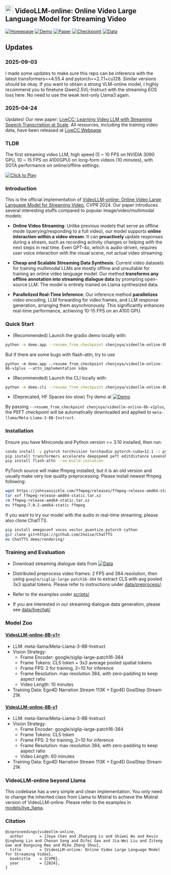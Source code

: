 ## <img src="demo/assistant_rectangle.png" height="25"> VideoLLM-online: Online Video Large Language Model for Streaming Video

<a href="https://showlab.github.io/videollm-online/" target="_blank"><img alt="Homepage" src="https://img.shields.io/badge/🌍 Homepage-d35400?color=d35400" /></a>
<a href="https://huggingface.co/spaces/chenjoya/videollm-online" target="_blank"><img alt="Demo" src="https://img.shields.io/badge/🤗 Hugging Face Spaces-ffc107?color=ffc107" /></a>
<a href="https://arxiv.org/abs/2406.11816" target="_blank"><img alt="Paper" src="https://img.shields.io/badge/📄 Paper-28a745?color=28a745" /></a>
<a href="https://huggingface.co/chenjoya/videollm-online-8b-v1plus" target="_blank"><img alt="Checkpoint" src="https://img.shields.io/badge/🤗 Hugging Face Models-2980b9?color=2980b9" /></a>
<a href="https://huggingface.co/datasets/chenjoya/videollm-online-chat-ego4d-134k" target="_blank"><img alt="Data" src="https://img.shields.io/badge/🤗 Hugging Face Datasets-8e44ad?color=8e44ad" /></a>

## Updates 

### 2025-09-03 
I made some updates to make sure this repo can be inference with the latest transformers==4.55.4 and pytorch==2.7.1+cu128. Similar versions should be okay. If you want to obtain a strong VLM-online model, I highly recommend you to finetune Qwen2.5VL-Instruct with the streaming EOS loss here. No need to use the weak text-only Llama3 again.

### 2025-04-24 
Updates! Our new paper: [LiveCC: Learning Video LLM with Streaming Speech Transcription at Scale](https://huggingface.co/papers/2504.16030). All resources, including the training video data, have been released at [LiveCC Webpage](https://showlab.github.io/livecc/)

### TLDR

The first streaming video LLM, high speed (5 ~ 10 FPS on NVIDIA 3090 GPU, 10 ~ 15 FPS on A100GPU) on long-form videos (10 minutes), with SOTA performance on online/offline settings.

[![Click to Play](webpage/static/images/firstframe.png)](https://www.youtube.com/watch?v=09OoQwxQBoc)

### Introduction

This is the official implementation of [VideoLLM-online: Online Video Large Language Model for Streaming Video](https://arxiv.org/abs/2406.11816), CVPR 2024. Our paper introduces several interesting stuffs compared to popular image/video/multimodal models:

- **Online Video Streaming**: Unlike previous models that serve as offline mode (querying/responding to a full video), our model supports **online interaction within a video stream**. It can **proactively** update responses during a stream, such as recording activity changes or helping with the next steps in real time. Even GPT-4o, which is audio-driven, requires user voice interaction with the visual scene, not actual video streaming.

- **Cheap and Scalable Streaming Data Synthesis**: Current video datasets for training multimodal LLMs are mostly offline and unsuitable for training an online video language model. Our method **transforms any offline annotation into streaming dialogue data** by prompting open-source LLM. The model is entirely trained on Llama synthesized data.

- **Parallelized Real-Time Inference**: Our inference method **parallelizes** video encoding, LLM forwarding for video frames, and LLM response generation, arranging them asynchronously. This significantly enhances real-time performance, achieving 10-15 FPS on an A100 GPU.

### Quick Start

- (Recommended) Launch the gradio demo locally with:
```sh
python -m demo.app --resume_from_checkpoint chenjoya/videollm-online-8b-v1plus
```

But if there are some bugs with flash-attn, try to use 

```
python -m demo.app --resume_from_checkpoint chenjoya/videollm-online-8b-v1plus --attn_implementation sdpa
```

- (Recommended) Launch the CLI locally with:
```sh
python -m demo.cli --resume_from_checkpoint chenjoya/videollm-online-8b-v1plus
```

- (Deprecated, HF Spaces too slow) Try demo at <a href="https://huggingface.co/spaces/chenjoya/videollm-online" target="_blank"> <img alt="Demo" src="https://img.shields.io/badge/🤗 Hugging Face Spaces-ffc107?color=ffc107" /> </a>

By passing ```--resume_from_checkpoint chenjoya/videollm-online-8b-v1plus```, the PEFT checkpoint will be automatically downloaded and applied to ```meta-llama/Meta-Llama-3-8B-Instruct```.

### Installation

Ensure you have Miniconda and Python version >= 3.10 installed, then run:
```sh
conda install -y pytorch torchvision torchaudio pytorch-cuda=12.1 -c pytorch -c nvidia
pip install transformers accelerate deepspeed peft editdistance Levenshtein tensorboard gradio moviepy submitit
pip install flash-attn --no-build-isolation
```

PyTorch source will make ffmpeg installed, but it is an old version and usually make very low quality preprocessing. Please install newest ffmpeg following:
```sh
wget https://johnvansickle.com/ffmpeg/releases/ffmpeg-release-amd64-static.tar.xz
tar xvf ffmpeg-release-amd64-static.tar.xz
rm ffmpeg-release-amd64-static.tar.xz
mv ffmpeg-7.0.2-amd64-static ffmpeg
```

If you want to try our model with the audio in real-time streaming, please also clone ChatTTS.

```sh
pip install omegaconf vocos vector_quantize_pytorch cython
git clone git+https://github.com/2noise/ChatTTS
mv ChatTTS demo/rendering/
```

### Training and Evaluation

- Download streaming dialogue data from <a href="https://huggingface.co/datasets/chenjoya/videollm-online-chat-ego4d-134k" target="_blank"><img alt="Data" src="https://img.shields.io/badge/🤗 Hugging Face Datasets-8e44ad?color=8e44ad" /></a>

- Distributed preprocess video frames: 2 FPS and 384 resolution, then using ```google/siglip-large-patch16-384``` to extract CLS with avg pooled  3x3 spatial tokens. Please refer to instructions under [data/preprocess/](data/preprocess/).

- Refer to the examples under [scripts/](scripts/)

- If you are interested in our streaming dialogue data generation, please see [data/livechat/](https://github.com/showlab/videollm-online/tree/main/data/livechat)

### Model Zoo

#### [VideoLLM-online-8B-v1+](https://huggingface.co/chenjoya/videollm-online-8b-v1plus)
* LLM: meta-llama/Meta-Llama-3-8B-Instruct
* Vision Strategy:
    * Frame Encoder: google/siglip-large-patch16-384
    * Frame Tokens: CLS token + 3x3 average pooled spatial tokens
    * Frame FPS: 2 for training, 2~10 for inference
    * Frame Resolution: max resolution 384, with zero-padding to keep aspect ratio
    * Video Length: 10 minutes
* Training Data: Ego4D Narration Stream 113K + Ego4D GoalStep Stream 21K 

#### [VideoLLM-online-8B-v1](...) 
* LLM: meta-llama/Meta-Llama-3-8B-Instruct
* Vision Strategy:
    * Frame Encoder: google/siglip-large-patch16-384
    * Frame Tokens: CLS token
    * Frame FPS: 2 for training, 2~10 for inference
    * Frame Resolution: max resolution 384, with zero-padding to keep aspect ratio
    * Video Length: 60 minutes
* Training Data: Ego4D Narration Stream 113K + Ego4D GoalStep Stream 21K 

### VideoLLM-online beyond Llama

This codebase has a very simple and clean implementation. You only need to change the inherited class from Llama to Mistral to achieve the Mistral version of VideoLLM-online. Please refer to the examples in [models/live_llama](models/live_llama/).

### Citation

```
@inproceedings{videollm-online,
  author       = {Joya Chen and Zhaoyang Lv and Shiwei Wu and Kevin Qinghong Lin and Chenan Song and Difei Gao and Jia-Wei Liu and Ziteng Gao and Dongxing Mao and Mike Zheng Shou},
  title        = {VideoLLM-online: Online Video Large Language Model for Streaming Video},
  booktitle    = {CVPR},
  year         = {2024},
}
```
